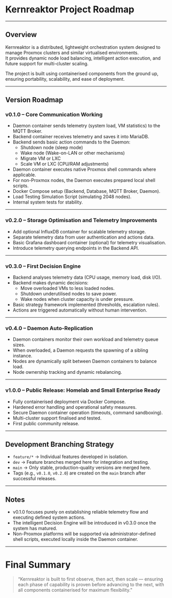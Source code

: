 # Kernreaktor Project Roadmap

---

## Overview

Kernreaktor is a distributed, lightweight orchestration system designed to manage Proxmox clusters and similar virtualised environments.  
It provides dynamic node load balancing, intelligent action execution, and future support for multi-cluster scaling.

The project is built using containerised components from the ground up, ensuring portability, scalability, and ease of deployment.

---

## Version Roadmap

### v0.1.0 – Core Communication Working

- Daemon container sends telemetry (system load, VM statistics) to the MQTT Broker.
- Backend container receives telemetry and saves it into MariaDB.
- Backend sends basic action commands to the Daemon:
  - Shutdown node (sleep mode)
  - Wake node (Wake-on-LAN or other mechanisms)
  - Migrate VM or LXC
  - Scale VM or LXC (CPU/RAM adjustments)
- Daemon container executes native Proxmox shell commands where applicable.
- For non-Proxmox nodes, the Daemon executes prepared local shell scripts.
- Docker Compose setup (Backend, Database, MQTT Broker, Daemon).
- Load Testing Simulation Script (simulating 2048 nodes).
- Internal system tests for stability.

---

### v0.2.0 – Storage Optimisation and Telemetry Improvements

- Add optional InfluxDB container for scalable telemetry storage.
- Separate telemetry data from user authentication and actions data.
- Basic Grafana dashboard container (optional) for telemetry visualisation.
- Introduce telemetry querying endpoints in the Backend API.

---

### v0.3.0 – First Decision Engine

- Backend analyses telemetry data (CPU usage, memory load, disk I/O).
- Backend makes dynamic decisions:
  - Move overloaded VMs to less loaded nodes.
  - Shutdown underutilised nodes to save power.
  - Wake nodes when cluster capacity is under pressure.
- Basic strategy framework implemented (thresholds, escalation rules).
- Actions are triggered automatically without human intervention.

---

### v0.4.0 – Daemon Auto-Replication

- Daemon containers monitor their own workload and telemetry queue sizes.
- When overloaded, a Daemon requests the spawning of a sibling instance.
- Nodes are dynamically split between Daemon containers to balance load.
- Node ownership tracking and dynamic rebalancing.

---

### v1.0.0 – Public Release: Homelab and Small Enterprise Ready

- Fully containerised deployment via Docker Compose.
- Hardened error handling and operational safety measures.
- Secure Daemon container operation (timeouts, command sandboxing).
- Multi-cluster support finalised and tested.
- First public community release.

---

## Development Branching Strategy

- `feature/*` → Individual features developed in isolation.
- `dev` → Feature branches merged here for integration and testing.
- `main` → Only stable, production-quality versions are merged here.
- Tags (e.g., `v0.1.0`, `v0.2.0`) are created on the `main` branch after successful releases.

---

## Notes

- v0.1.0 focuses purely on establishing reliable telemetry flow and executing defined system actions.
- The intelligent Decision Engine will be introduced in v0.3.0 once the system has matured.
- Non-Proxmox platforms will be supported via administrator-defined shell scripts, executed locally inside the Daemon container.

---

# Final Summary

> “Kernreaktor is built to first observe, then act, then scale — ensuring each phase of capability is proven before advancing to the next, with all components containerised for maximum flexibility.”
